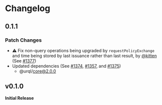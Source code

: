 # Changelog

## 0.1.1

### Patch Changes

- ⚠️ Fix non-query operations being upgraded by `requestPolicyExchange` and time being stored by last issuance rather than last result, by [@kitten](https://github.com/kitten) (See [#1377](https://github.com/FormidableLabs/urql/pull/1377))
- Updated dependencies (See [#1374](https://github.com/FormidableLabs/urql/pull/1374), [#1357](https://github.com/FormidableLabs/urql/pull/1357), and [#1375](https://github.com/FormidableLabs/urql/pull/1375))
  - @urql/core@2.0.0

## v0.1.0

**Initial Release**
